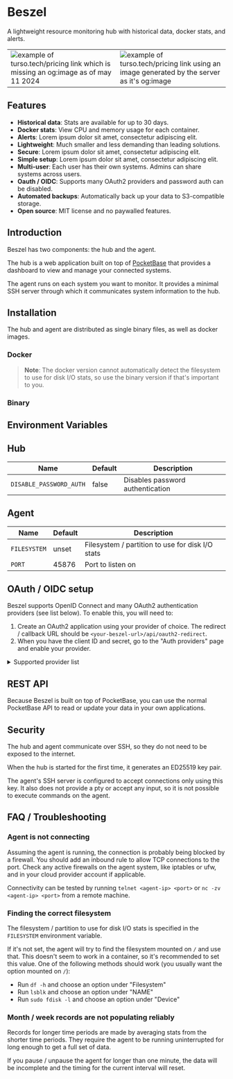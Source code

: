 # Beszel

A lightweight resource monitoring hub with historical data, docker stats, and alerts.

<table width="100%">
  <tbody>
    <tr>
      <td width="50%"><img src="https://henrygd-assets.b-cdn.net/social-image-server/before-capture.png" alt="example of turso.tech/pricing link which is missing an og:image as of may 11 2024"/></td>
      <td width="50%"><img src="https://henrygd-assets.b-cdn.net/social-image-server/after-capture.webp" alt="example of turso.tech/pricing link using an image generated by the server as it's og:image"/></td>
    </tr>
  </tbody>
</table>

## Features

- **Historical data**: Stats are available for up to 30 days.
- **Docker stats**: View CPU and memory usage for each container.
- **Alerts**: Lorem ipsum dolor sit amet, consectetur adipiscing elit.
- **Lightweight**: Much smaller and less demanding than leading solutions.
- **Secure**: Lorem ipsum dolor sit amet, consectetur adipiscing elit.
- **Simple setup**: Lorem ipsum dolor sit amet, consectetur adipiscing elit.
- **Multi-user**: Each user has their own systems. Admins can share systems across users.
- **Oauth / OIDC**: Supports many OAuth2 providers and password auth can be disabled.
- **Automated backups**: Automatically back up your data to S3-compatible storage.
- **Open source**: MIT license and no paywalled features.

## Introduction

Beszel has two components: the hub and the agent.

The hub is a web application built on top of [PocketBase](https://pocketbase.io/) that provides a dashboard to view and manage your connected systems.

The agent runs on each system you want to monitor. It provides a minimal SSH server through which it communicates system information to the hub.

## Installation

The hub and agent are distributed as single binary files, as well as docker images.

### Docker

> **Note**: The docker version cannot automatically detect the filesystem to use for disk I/O stats, so use the binary version if that's important to you.

### Binary

## Environment Variables

## Hub

| Name                    | Default | Description                      |
| ----------------------- | ------- | -------------------------------- |
| `DISABLE_PASSWORD_AUTH` | false   | Disables password authentication |

## Agent

| Name         | Default | Description                                      |
| ------------ | ------- | ------------------------------------------------ |
| `FILESYSTEM` | unset   | Filesystem / partition to use for disk I/O stats |
| `PORT`       | 45876   | Port to listen on                                |

## OAuth / OIDC setup

Beszel supports OpenID Connect and many OAuth2 authentication providers (see list below). To enable this, you will need to:

1. Create an OAuth2 application using your provider of choice. The redirect / callback URL should be `<your-beszel-url>/api/oauth2-redirect`.
2. When you have the client ID and secret, go to the "Auth providers" page and enable your provider.

<details>
  <summary>Supported provider list</summary>

- Apple
- Bitbucket
- Discord
- Facebook
- Gitea
- Gitee
- GitHub
- GitLab
- Google
- Instagram
- Kakao
- LiveChat
- mailcow
- Microsoft
- OpenID Connect
- Patreon (v2)
- Spotify
- Strava
- Twitch
- Twitter
- VK
- Yandex
</details>

## REST API

Because Beszel is built on top of PocketBase, you can use the normal PocketBase API to read or update your data in your own applications.

## Security

The hub and agent communicate over SSH, so they do not need to be exposed to the internet.

When the hub is started for the first time, it generates an ED25519 key pair.

The agent's SSH server is configured to accept connections only using this key. It also does not provide a pty or accept any input, so it is not possible to execute commands on the agent.

## FAQ / Troubleshooting

### Agent is not connecting

Assuming the agent is running, the connection is probably being blocked by a firewall. You should add an inbound rule to allow TCP connections to the port. Check any active firewalls on the agent system, like iptables or ufw, and in your cloud provider account if applicable.

Connectivity can be tested by running `telnet <agent-ip> <port>` or `nc -zv <agent-ip> <port>` from a remote machine.

### Finding the correct filesystem

The filesystem / partition to use for disk I/O stats is specified in the `FILESYSTEM` environment variable.

If it's not set, the agent will try to find the filesystem mounted on `/` and use that. This doesn't seem to work in a container, so it's recommended to set this value. One of the following methods should work (you usually want the option mounted on `/`):

- Run `df -h` and choose an option under "Filesystem"
- Run `lsblk` and choose an option under "NAME"
- Run `sudo fdisk -l` and choose an option under "Device"

### Month / week records are not populating reliably

Records for longer time periods are made by averaging stats from the shorter time periods. They require the agent to be running uninterrupted for long enough to get a full set of data.

If you pause / unpause the agent for longer than one minute, the data will be incomplete and the timing for the current interval will reset.
